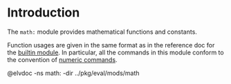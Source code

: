 <!-- toc -->

# Introduction

The `math:` module provides mathematical functions and constants.

Function usages are given in the same format as in the reference doc for the
[builtin module](builtin.html). In particular, all the commands in this module
conform to the convention of [numeric commands](builtin.html#numeric-commands).

@elvdoc -ns math: -dir ../pkg/eval/mods/math
